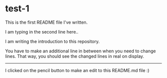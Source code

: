 # test-1
This is the first README file I've written.

I am typing in the second line here..

I am writing the introduction to this repository.

You have to make an additional line in between when you need to change lines. That way, you should see the changed lines in real on display.

---
I clicked on the pencil button to make an edit to this README.md file :)
